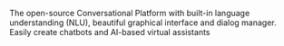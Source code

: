 The open-source Conversational Platform with built-in language understanding (NLU), beautiful graphical interface and dialog manager. Easily create chatbots and AI-based virtual assistants 
